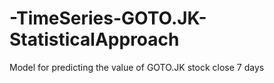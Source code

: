 # -TimeSeries-GOTO.JK-StatisticalApproach
Model for predicting the value of GOTO.JK stock close 7 days 
